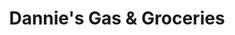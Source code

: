 ---
title: "Dannie's Gas & Groceries"
url: /goldsboro/dannies-gas-und-groceries/
shop: Lebensmittel
---